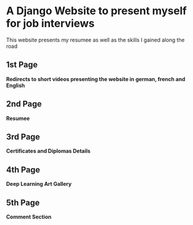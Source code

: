 # A Django Website to present myself for job interviews

This website presents my resumee as well as the skills I gained along the road

## 1st Page

**Redirects to short videos presenting the website in german, french and English**

## 2nd Page

**Resumee**

## 3rd Page

**Certificates and Diplomas Details**

## 4th Page

**Deep Learning Art Gallery**

## 5th Page

**Comment Section**

